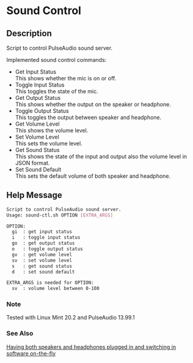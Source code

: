 # Sound Control

## Description

Script to control PulseAudio sound server.

Implemented sound control commands:

- Get Input Status \
  This shows whether the mic is on or off.
- Toggle Input Status \
  This toggles the state of the mic.
- Get Output Status \
  This shows whether the output on the speaker or headphone.
- Toggle Output Status \
  This toggles the output between speaker and headphone.
- Get Volume Level \
  This shows the volume level.
- Set Volume Level \
  This sets the volume level.
- Get Sound Status \
  This shows the state of the input and output also the volume level in JSON format.
- Set Sound Default \
  This sets the default volume of both speaker and headphone.

## Help Message

```bash
Script to control PulseAudio sound server.
Usage: sound-ctl.sh OPTION [EXTRA_ARGS]

OPTION:
  gi  : get input status
  i   : toggle input status
  go  : get output status
  o   : toggle output status
  gv  : get volume level
  sv  : set volume level
  s   : get sound status
  d   : set sound default

EXTRA_ARGS is needed for OPTION:
  sv  : volume level between 0-100
```

### Note

Tested with Linux Mint 20.2 and PulseAudio 13.99.1

### See Also

[Having both speakers and headphones plugged in and switching in software on-the-fly](https://wiki.archlinux.org/title/PulseAudio/Examples#Having_both_speakers_and_headphones_plugged_in_and_switching_in_software_on-the-fly)
